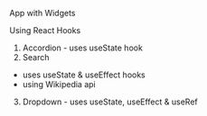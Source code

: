 App with Widgets

Using React Hooks

1. Accordion - uses useState hook
2. Search 
  - uses useState & useEffect hooks
  - using Wikipedia api
3. Dropdown - uses useState, useEffect & useRef

